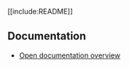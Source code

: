 <!--
	Since "README.md" (GitHub) and "Home.md" (Gollum) files are required as home pages,
	all the content is defined in "README.md" and it is included as a page in here.
-->
[[include:README]]

## Documentation

* <a href="docs/Overview.md">Open documentation overview</a>

